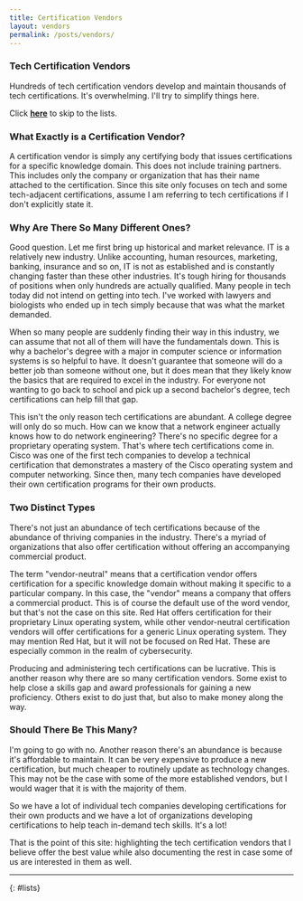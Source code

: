 ```yaml
---
title: Certification Vendors
layout: vendors
permalink: /posts/vendors/
---
```

### Tech Certification Vendors
Hundreds of tech certification vendors develop and maintain thousands of tech certifications. It's overwhelming. I'll try to simplify things here.

Click [**here**](#lists) to skip to the lists.

### What Exactly is a Certification Vendor?
A certification vendor is simply any certifying body that issues certifications for a specific knowledge domain. This does not include training partners. This includes only the company or organization that has their name attached to the certification. Since this site only focuses on tech and some tech-adjacent certifications, assume I am referring to tech certifications if I don't explicitly state it.

### Why Are There So Many Different Ones?
Good question. Let me first bring up historical and market relevance. IT is a relatively new industry. Unlike accounting, human resources, marketing, banking, insurance and so on, IT is not as established and is constantly changing faster than these other industries. It's tough hiring for thousands of positions when only hundreds are actually qualified. Many people in tech today did not intend on getting into tech. I've worked with lawyers and biologists who ended up in tech simply because that was what the market demanded. 

When so many people are suddenly finding their way in this industry, we can assume that not all of them will have the fundamentals down. This is why a bachelor's degree with a major in computer science or information systems is so helpful to have. It doesn't guarantee that someone will do a better job than someone without one, but it does mean that they likely know the basics that are required to excel in the industry. For everyone not wanting to go back to school and pick up a second bachelor's degree, tech certifications can help fill that gap.

This isn't the only reason tech certifications are abundant. A college degree will only do so much. How can we know that a network engineer actually knows how to do network engineering? There's no specific degree for a proprietary operating system. That's where tech certifications come in. Cisco was one of the first tech companies to develop a technical certification that demonstrates a mastery of the Cisco operating system and computer networking. Since then, many tech companies have developed their own certification programs for their own products.

### Two Distinct Types
There's not just an abundance of tech certifications because of the abundance of thriving companies in the industry. There's a myriad of organizations that also offer certification without offering an accompanying commercial product.

The term "vendor-neutral" means that a certification vendor offers certification for a specific knowledge domain without making it specific to a particular company. In this case, the "vendor" means a company that offers a commercial product. This is of course the default use of the word vendor, but that's not the case on this site. Red Hat offers certification for their proprietary Linux operating system, while other vendor-neutral certification vendors will offer certifications for a generic Linux operating system. They may mention Red Hat, but it will not be focused on Red Hat. These are especially common in the realm of cybersecurity. 

Producing and administering tech certifications can be lucrative. This is another reason why there are so many certification vendors. Some exist to help close a skills gap and award professionals for gaining a new proficiency. Others exist to do just that, but also to make money along the way.

### Should There Be This Many?
I'm going to go with no. Another reason there's an abundance is because it's affordable to maintain. It can be very expensive to produce a new certification, but much cheaper to routinely update as technology changes. This may not be the case with some of the more established vendors, but I would wager that it is with the majority of them. 

So we have a lot of individual tech companies developing certifications for their own products and we have a lot of organizations developing certifications to help teach in-demand tech skills. It's a lot!

That is the point of this site: highlighting the tech certification vendors that I believe offer the best value while also documenting the rest in case some of us are interested in them as well.

---
{: #lists}